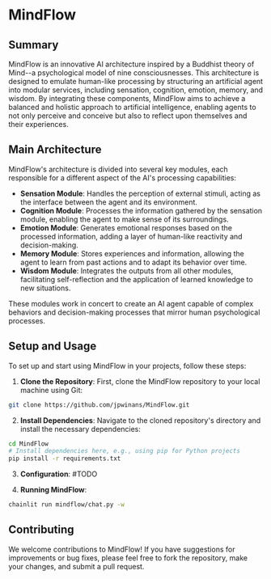 # MindFlow

## Summary

MindFlow is an innovative AI architecture inspired by a Buddhist theory of Mind--a psychological model of nine consciousnesses. This architecture is designed to emulate human-like processing by structuring an artificial agent into modular services, including sensation, cognition, emotion, memory, and wisdom. By integrating these components, MindFlow aims to achieve a balanced and holistic approach to artificial intelligence, enabling agents to not only perceive and conceive but also to reflect upon themselves and their experiences.

## Main Architecture

MindFlow's architecture is divided into several key modules, each responsible for a different aspect of the AI's processing capabilities:

- **Sensation Module**: Handles the perception of external stimuli, acting as the interface between the agent and its environment.
- **Cognition Module**: Processes the information gathered by the sensation module, enabling the agent to make sense of its surroundings.
- **Emotion Module**: Generates emotional responses based on the processed information, adding a layer of human-like reactivity and decision-making.
- **Memory Module**: Stores experiences and information, allowing the agent to learn from past actions and to adapt its behavior over time.
- **Wisdom Module**: Integrates the outputs from all other modules, facilitating self-reflection and the application of learned knowledge to new situations.

These modules work in concert to create an AI agent capable of complex behaviors and decision-making processes that mirror human psychological processes.

## Setup and Usage

To set up and start using MindFlow in your projects, follow these steps:

1. **Clone the Repository**: First, clone the MindFlow repository to your local machine using Git:

```bash
git clone https://github.com/jpwinans/MindFlow.git
```

2. **Install Dependencies**: Navigate to the cloned repository's directory and install the necessary dependencies:

```bash
cd MindFlow
# Install dependencies here, e.g., using pip for Python projects
pip install -r requirements.txt
```

3. **Configuration**: #TODO

4. **Running MindFlow**: 

```bash
chainlit run mindflow/chat.py -w
```

## Contributing

We welcome contributions to MindFlow! If you have suggestions for improvements or bug fixes, please feel free to fork the repository, make your changes, and submit a pull request.
